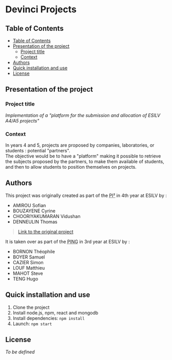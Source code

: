 Devinci Projects
================

## Table of Contents

- [Table of Contents](#table-of-contents)
- [Presentation of the project](#presentation-of-the-project)
    - [Project title](#project-title)
    - [Context](#context)
- [Authors](#authors)
- [Quick installation and use](#quick-installation-and-use)
- [License](#license)

## Presentation of the project

### Project title
*Implementation of a "platform for the submission and allocation of ESILV A4/A5 projects"*

### Context
In years 4 and 5, projects are proposed by companies, laboratories, or students : potential "partners".  
The objective would be to have a "platform"
making it possible to retrieve the subjects proposed by the partners, to make them available
of students, and then to allow students to position themselves on projects.



## Authors

This project was originally created as part of the <abbr title="Industrial Innovation Project (Projet d’Innovation Industriel)">PI²</abbr> in 4th year at ESILV by :
- AMIROU Sofian
- BOUZAYENE Cyrine
- CHOORIYAKUMARAN Vidushan
- DENNEULIN Thomas

 > [Link to the original project](https://github.com/vidjul/Project-Submission-WebApp) 

It is taken over as part of the <abbr title="Generalist Digital Engineer Project (Projet de l’Ingénieur Numérique Généraliste)">PING</abbr> in 3rd year at ESILV by :
- BORNON Théophile
- BOYER Samuel
- CAZIER Simon
- LOUF Matthieu
- MAHOT Steve
- TENG Hugo

## Quick installation and use

1. Clone the project
2. Install node.js, npm, react and mongodb
3. Install dependencies: `npm install`
4. Launch: `npm start`

## License

*To be defined*